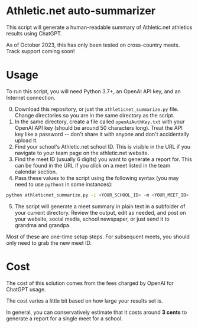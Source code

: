 # Athletic.net auto-summarizer

This script will generate a human-readable summary of Athletic.net athletics results using ChatGPT.

As of October 2023, this has only been tested on cross-country meets. Track support coming soon!

# Usage

To run this script, you will need Python 3.7+, an OpenAI API key, and an Internet connection.

0. Download this repository, or just the `athleticnet_summarize.py` file. Change directories so you are in the same directory as the script.
1. In the same directory, create a file called `openAiAuthKey.txt` with your OpenAI API key (should be around 50 characters long). Treat the API key like a password -- don't share it with anyone and don't accidentally upload it.
2. Find your school's Athletic.net school ID. This is visible in the URL if you navigate to your team page on the athletic.net website.
3. Find the meet ID (usually 6 digits) you want to generate a report for. This can be found in the URL if you click on a meet listed in the team calendar section.
4. Pass these values to the script using the following syntax (you may need to use `python3` in some instances):
```bash
python athleticnet_summarize.py -i <YOUR_SCHOOL_ID> -m <YOUR_MEET_ID>
```
5. The script will generate a meet summary in plain text in a subfolder of your current directory. Review the output, edit as needed, and post on your website, social media, school newspaper, or just send it to grandma and grandpa.

Most of these are one-time setup steps. For subsequent meets, you should only need to grab the new meet ID.

# Cost

The cost of this solution comes from the fees charged by OpenAI for ChatGPT usage.

The cost varies a little bit based on how large your results set is.

In general, you can conservatively estimate that it costs around **3 cents** to generate a report for a single meet for a school.
